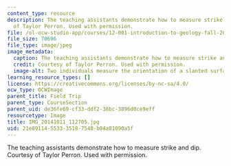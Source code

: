 ```yaml
---
content_type: resource
description: The teaching assistants demonstrate how to measure strike and dip. Courtesy
  of Taylor Perron. Used with permission.
file: /ol-ocw-studio-app/courses/12-001-introduction-to-geology-fall-2013/21e89114553335187548b04a81090a5f_IMG_20141011_112705.jpg
file_size: 70696
file_type: image/jpeg
image_metadata:
  caption: The teaching assistants demonstrate how to measure strike and dip.
  credit: Courtesy of Taylor Perron. Used with permission.
  image-alt: Two individuals measure the orientation of a slanted surface with a compass.
learning_resource_types: []
license: https://creativecommons.org/licenses/by-nc-sa/4.0/
ocw_type: OCWImage
parent_title: Field Trip
parent_type: CourseSection
parent_uid: de36fe69-cf33-ddf2-38bc-3896d0ce9eff
resourcetype: Image
title: IMG_20141011_112705.jpg
uid: 21e89114-5533-3518-7548-b04a81090a5f
---
```

The teaching assistants demonstrate how to measure strike and dip. Courtesy of Taylor Perron. Used with permission.
